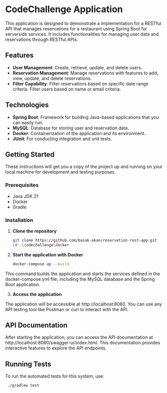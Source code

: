 # CodeChallenge Application

This application is designed to demonstrate a implementation for a RESTful API that manages reservations for a restaurant using Spring Boot for serverside services.
It includes functionalities for managing user data and reservations through RESTful APIs.

## Features

- **User Management**: Create, retrieve, update, and delete users.
- **Reservation Management**: Manage reservations with features to add, view, update, and delete reservations.
- **Filter Capability**: Filter reservations based on specific date range criteria. Filter users based on name or email criteria.

## Technologies

- **Spring Boot**: Framework for building Java-based applications that you can easily run.
- **MySQL**: Database for storing user and reservation data.
- **Docker**: Containerization of the application and its environment.
- **JUnit**: For conducting integration and unit tests.

## Getting Started

These instructions will get you a copy of the project up and running on your local machine for development and testing purposes.

### Prerequisites

- Java JDK 21
- Docker
- Gradle

### Installation

1. **Clone the repository**

   ```bash
   git clone https://github.com/basak-akan/reservation-rest-app.git
   cd .\codechallenge\docker
   
2. **Start the application with Docker**

    ```bash
   docker-compose up --build

This command builds the application and starts the services defined in the docker-compose.yml file, including the MySQL database and the Spring Boot application.

3. **Access the application**

The application will be accessible at http://localhost:8080.
You can use any API testing tool like Postman or curl to interact with the API.

## API Documentation

After starting the application, you can access the API documentation at http://localhost:8080/swagger-ui/index.html. This documentation provides interactive features to explore the API endpoints.

## Running Tests

To run the automated tests for this system, use:

   ```bash 
    ./gradlew test

